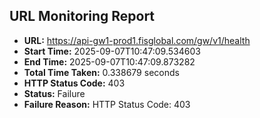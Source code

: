 ## URL Monitoring Report

- **URL:** https://api-gw1-prod1.fisglobal.com/gw/v1/health
- **Start Time:** 2025-09-07T10:47:09.534603
- **End Time:** 2025-09-07T10:47:09.873282
- **Total Time Taken:** 0.338679 seconds
- **HTTP Status Code:** 403
- **Status:** Failure
- **Failure Reason:** HTTP Status Code: 403
